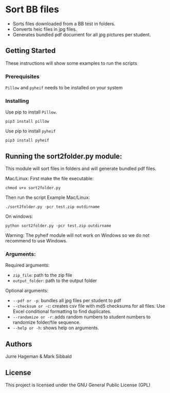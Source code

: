 # Sort BB files

- Sorts files downloaded from a BB test in folders.
- Converts heic files in jpg files.
- Generates bundled pdf document for all jpg pictures per student.

## Getting Started

These instructions will show some examples to run the scripts

### Prerequisites

`Pillow` and `pyheif` needs to be installed on your system


### Installing

Use pip to install `Pillow`.

```
pip3 install pillow
```

Use pip to install `pyheif`

```
pip3 install pyheif
```

## Running the sort2folder.py module:

This module will sort files in folders and will generate bundled pdf files.

Mac/Linux:
First make the file executable:

```
chmod u+x sort2folder.py
```
Then run the script
Example Mac/Linux:
```
./sort2folder.py -pcr test.zip outdirname
```
On windows:
```
python sort2folder.py -pcr test.zip outdirname
```
Warning: The pyheif module will not work on Windows so we do not recommend to use Windows. 

### Arguments:

Required arguments:
- `zip_file`: path to the zip file
- `output_folder`: path to the output folder

Optional arguments:
- `--pdf or -p`: bundles all jpg files per student to pdf 
- `--checksum or -c`: creates csv file with md5 checksums for all files. Use Excel conditional formatting to find duplicates.
- `--randomize or -r`: adds random numbers to student numbers to randomize folder/file sequence.
- `--help or -h`: shows help on arguments.


## Authors

Jurre Hageman & Mark Sibbald

## License

This project is licensed under the GNU General Public License (GPL)